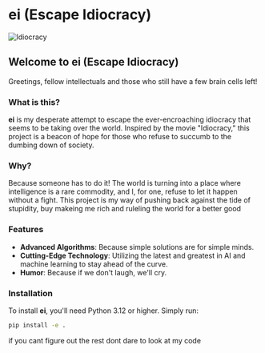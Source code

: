 # ei (Escape Idiocracy)

![Idiocracy](https://upload.wikimedia.org/wikipedia/en/thumb/f/f1/Idiocracy_movie_poster.jpg/220px-Idiocracy_movie_poster.jpg)

## Welcome to ei (Escape Idiocracy)

Greetings, fellow intellectuals and those who still have a few brain cells left!

### What is this?

**ei** is my desperate attempt to escape the ever-encroaching idiocracy that seems to be taking over the world. Inspired by the movie "Idiocracy," this project is a beacon of hope for those who refuse to succumb to the dumbing down of society.

### Why?

Because someone has to do it! The world is turning into a place where intelligence is a rare commodity, and I, for one, refuse to let it happen without a fight. This project is my way of pushing back against the tide of stupidity, buy makeing me rich and ruleling the world for a better good

### Features

- **Advanced Algorithms**: Because simple solutions are for simple minds.
- **Cutting-Edge Technology**: Utilizing the latest and greatest in AI and machine learning to stay ahead of the curve.
- **Humor**: Because if we don't laugh, we'll cry.

### Installation

To install **ei**, you'll need Python 3.12 or higher. Simply run:

```sh
pip install -e .
```

if you cant figure out the rest dont dare to look at my code 
